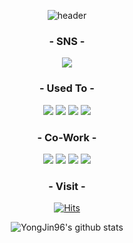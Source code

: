 <div align="center">

![header](https://capsule-render.vercel.app/api?type=Waving&color=0:FFFFFF,50:FFFFFF,100:FFFFFF&height=300&section=header&text=용개발&fontAlign=86.5&fontAlignY=55&fontSize=40&fontColor=FFFFFF&desc=GameDev.&descSize=20&&descAlign=88&descAlignY=66&animation=fadeIn)

<h3 align="center"><b>- SNS -</b></h3>
<a href="https://www.youtube.com/@user-jyj96" target="_blank"><img src="https://img.shields.io/badge/YouTube-FFFFFF?style=flat-square&logo=YouTube&logoColor=red"/></a>

<h3 align="center"><b>- Used To -</b></h3>
<a href="" target="_blank"><img src="https://img.shields.io/badge/-C%23-white?style=flat-square"/></a>
<a href="" target="_blank"><img src="https://img.shields.io/badge/-C%2B%2B-white?style=flat-square"/></a>
<a href="" target="_blank"><img src="https://img.shields.io/badge/-Unity-white?style=flat-square&logo=Unity&logoColor=black"/></a>
<a href="" target="_blank"><img src="https://img.shields.io/badge/-Unreal-white?style=flat-square&logo=UnrealEngine&logoColor=black"/></a>

<br>

<h3 align="center"><b>- Co-Work -</b></h3>
<a href="" target="_blank"><img src="https://img.shields.io/badge/-GitHub-white?style=flat-square&logo=Github&logoColor=black"/></a>
<a href="" target="_blank"><img src="https://img.shields.io/badge/-Notion-white?style=flat-square&logo=Notion&logoColor=black"/></a>
<a href="" target="_blank"><img src="https://img.shields.io/badge/-Slack-white?style=flat-square&logo=Slack&logoColor=black"/></a>
<a href="" target="_blank"><img src="https://img.shields.io/badge/-Figma-white?style=flat-square&logo=Figma&logoColor=black"/></a>

<h3 align="center"><b>- Visit -</b></h3>

[![Hits](https://hits.seeyoufarm.com/api/count/incr/badge.svg?url=https%3A%2F%2Fgithub.com%2FYongJin96&count_bg=%2379C83D&title_bg=%23555555&icon=&icon_color=%23E7E7E7&title=hits&edge_flat=false)](https://hits.seeyoufarm.com)

![YongJin96's github stats](https://github-readme-stats.vercel.app/api?username=YongJin96&show_icons=true)

</div>
